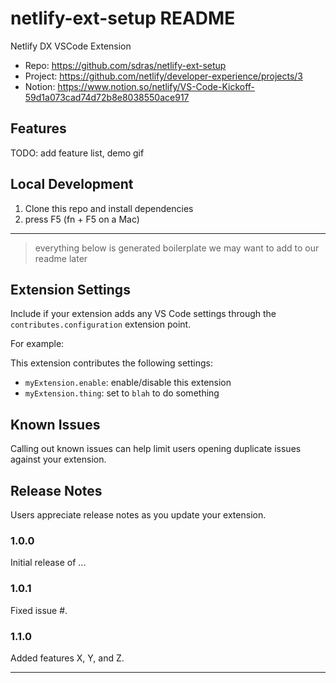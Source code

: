# netlify-ext-setup README

Netlify DX VSCode Extension

- Repo: https://github.com/sdras/netlify-ext-setup
- Project: https://github.com/netlify/developer-experience/projects/3
- Notion: https://www.notion.so/netlify/VS-Code-Kickoff-59d1a073cad74d72b8e8038550ace917

## Features

TODO: add feature list, demo gif

## Local Development

1. Clone this repo and install dependencies
2. press F5 (fn + F5 on a Mac)

---

> everything below is generated boilerplate we may want to add to our readme later

## Extension Settings

Include if your extension adds any VS Code settings through the `contributes.configuration` extension point.

For example:

This extension contributes the following settings:

- `myExtension.enable`: enable/disable this extension
- `myExtension.thing`: set to `blah` to do something

## Known Issues

Calling out known issues can help limit users opening duplicate issues against your extension.

## Release Notes

Users appreciate release notes as you update your extension.

### 1.0.0

Initial release of ...

### 1.0.1

Fixed issue #.

### 1.1.0

Added features X, Y, and Z.

---
